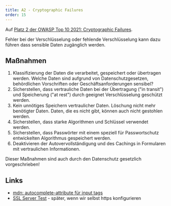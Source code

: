 ```yaml
---
title: A2 - Cryptographic Failures
order: 15
---
```


Auf [Platz 2 der OWASP Top 10 2021: Cryptographic Failures](https://owasp.org/Top10/A02_2021-Cryptographic_Failures/).

Fehler bei der Verschlüsselung oder fehlende Verschlüsselung kann dazu führen
dass sensible Daten zugänglich werden.

## Maßnahmen

1. Klassifizierung der Daten die verarbeitet, gespeichert oder übertragen werden. Welche Daten sind aufgrund von Datenschutzgesetzen, behördlichen Vorschriften oder Geschäftsanforderungen sensibel?
2. Sicherstellen, dass vertrauliche Daten bei der Übertragung ("in transit") und Speicherung ("at rest")  durch geeignet Verschlüsselung geschützt werden.
3. Kein unnötiges Speichern vertraulicher Daten. Löschung nicht mehr benötigter Daten. Daten, die es nicht gibt, können auch nicht gestohlen werden.
4. Sicherstellen, dass starke Algorithmen und Schlüssel verwendet werden.
5. Sicherstellen, dass Passwörter mit einem speziell für Passwortschutz entwickelten Algorithmus gespeichert werden.
6. Deaktivieren der Autovervollständigung und des Cachings in Formularen mit vertraulichen Informationen.

Dieser Maßnahmen sind auch durch den Datenschutz gesetzlich vorgeschrieben!



## Links


- [mdn: autocomplete-attribute für input tags](https://developer.mozilla.org/de/docs/Web/HTML/Element/Input#attr-autocomplete)
- [SSL Server Test](https://www.ssllabs.com/ssltest/) - später, wenn wir selbst https konfigurieren
